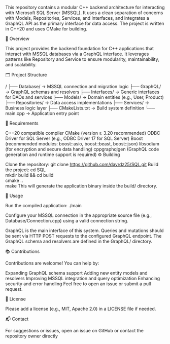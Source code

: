 This repository contains a modular C++ backend architecture for interacting with Microsoft SQL Server (MSSQL). It uses a clean separation of concerns with Models, Repositories, Services, and Interfaces, and integrates a GraphQL API as the primary interface for data access. The project is written in C++20 and uses CMake for building.

📘 Overview

This project provides the backend foundation for C++ applications that interact with MSSQL databases via a GraphQL interface. It leverages patterns like Repository and Service to ensure modularity, maintainability, and scalability.

🗂️ Project Structure

/
├── Database/ → MSSQL connection and migration logic
├── GraphQL/ → GraphQL schemas and resolvers
├── Interfaces/ → Generic interfaces for DAOs and services
├── Models/ → Domain entities (e.g., User, Product)
├── Repositories/ → Data access implementations
├── Services/ → Business logic layer
├── CMakeLists.txt → Build system definition
└── main.cpp → Application entry point

🔧 Requirements

C++20 compatible compiler
CMake (version ≥ 3.20 recommended)
ODBC Driver for SQL Server (e.g., ODBC Driver 17 for SQL Server)
Boost (recommended modules: boost::asio, boost::beast, boost::json)
libsodium (for encryption and secure data handling)
cppgraphqlgen (GraphQL code generation and runtime support is required)
⚙️ Building

Clone the repository:
git clone https://github.com/davrdz25/SQL.git
Build the project:
cd SQL  
mkdir build && cd build  
cmake ..  
make
This will generate the application binary inside the build/ directory.

🚀 Usage

Run the compiled application:
./main

Configure your MSSQL connection in the appropriate source file (e.g., Database/Connection.cpp) using a valid connection string.

GraphQL is the main interface of this system. Queries and mutations should be sent via HTTP POST requests to the configured GraphQL endpoint. The GraphQL schema and resolvers are defined in the GraphQL/ directory.

📚 Contributions

Contributions are welcome! You can help by:

Expanding GraphQL schema support
Adding new entity models and resolvers
Improving MSSQL integration and query optimization
Enhancing security and error handling
Feel free to open an issue or submit a pull request.

📄 License

Please add a license (e.g., MIT, Apache 2.0) in a LICENSE file if needed.

📬 Contact

For suggestions or issues, open an issue on GitHub or contact the repository owner directly